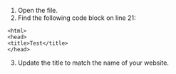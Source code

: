 1. Open the file.
2. Find the following code block on line 21:
```
<html>
<head>
<title>Test</title>
</head>
```
3. Update the title to match the name of your website.

